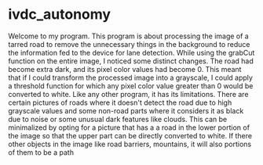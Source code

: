 # ivdc_autonomy
Welcome to my program. This program is about processing the image of a tarred road to remove the unnecessary things in the background to reduce the information fed to the device for lane detection. While using the grabCut function on the entire image, I noticed some distinct changes. The road had become extra dark,  and its pixel color values had become 0. This meant that if I could transform the processed image into a grayscale, I could apply a threshold function for which any pixel color value greater than 0 would be converted to white. Like any other program, it has its limitations. There are certain pictures of roads where it doesn't detect the road due to high grayscale values and some non-road parts where it considers it as black due to noise or some unusual dark features like clouds. This can be minimalized by opting for a picture that has a a road in the lower portion of the image so that the upper part can be directly converted to white. If there other objects in the image like road barriers, mountains, it will also portions of them to be a path
